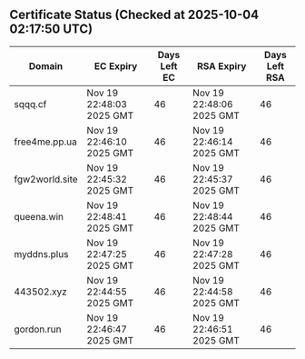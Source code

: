## Certificate Status (Checked at 2025-10-04 02:17:50 UTC)
| Domain | EC Expiry | Days Left EC | RSA Expiry | Days Left RSA |
|--------|-----------|-------------|------------|--------------|
| sqqq.cf | Nov 19 22:48:03 2025 GMT | 46 | Nov 19 22:48:06 2025 GMT | 46 |
| free4me.pp.ua | Nov 19 22:46:10 2025 GMT | 46 | Nov 19 22:46:14 2025 GMT | 46 |
| fgw2world.site | Nov 19 22:45:32 2025 GMT | 46 | Nov 19 22:45:37 2025 GMT | 46 |
| queena.win | Nov 19 22:48:41 2025 GMT | 46 | Nov 19 22:48:44 2025 GMT | 46 |
| myddns.plus | Nov 19 22:47:25 2025 GMT | 46 | Nov 19 22:47:28 2025 GMT | 46 |
| 443502.xyz | Nov 19 22:44:55 2025 GMT | 46 | Nov 19 22:44:58 2025 GMT | 46 |
| gordon.run | Nov 19 22:46:47 2025 GMT | 46 | Nov 19 22:46:51 2025 GMT | 46 |
